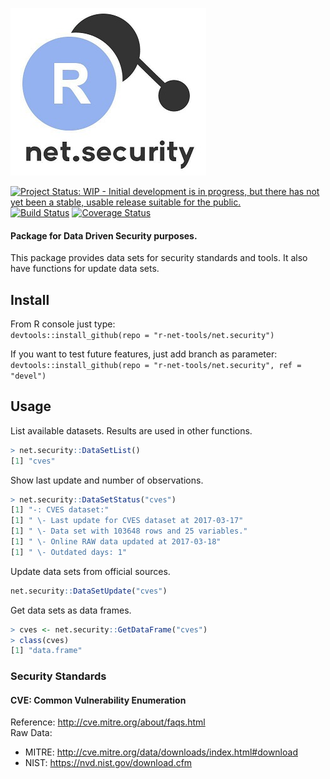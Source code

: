 ![Alt text](inst/img/net.security.tiny.jpg?raw=true "net.security")

[![Project Status: WIP - Initial development is in progress, but there has not yet been a stable, usable release suitable for the public.](http://www.repostatus.org/badges/latest/wip.svg)](http://www.repostatus.org/#wip) 
[![Build Status](https://travis-ci.org/r-net-tools/net.security.svg?branch=devel)](https://travis-ci.org/r-net-tools/net.security) 
[![Coverage Status](https://coveralls.io/repos/github/r-net-tools/net.security/badge.svg?branch=devel)](https://coveralls.io/github/r-net-tools/net.security?branch=devel)


#### Package for Data Driven Security purposes.

This package provides data sets for security standards and tools. It also have functions for update data sets.

## Install

From R console just type:  
`devtools::install_github(repo = "r-net-tools/net.security")`  

If you want to test future features, just add branch as parameter:  
`devtools::install_github(repo = "r-net-tools/net.security", ref = "devel")`  

## Usage

List available datasets. Results are used in other functions.
```r
> net.security::DataSetList()
[1] "cves"
```

Show last update and number of observations.    
```r
> net.security::DataSetStatus("cves")
[1] "-: CVES dataset:"
[1] " \- Last update for CVES dataset at 2017-03-17"
[1] " \- Data set with 103648 rows and 25 variables."
[1] " \- Online RAW data updated at 2017-03-18"
[1] " \- Outdated days: 1"
```

Update data sets from official sources.  
```r
net.security::DataSetUpdate("cves")
```

Get data sets as data frames.  
```r
> cves <- net.security::GetDataFrame("cves")
> class(cves)
[1] "data.frame"

```

### Security Standards
#### CVE: Common Vulnerability Enumeration
Reference: http://cve.mitre.org/about/faqs.html  
Raw Data:
 - MITRE: http://cve.mitre.org/data/downloads/index.html#download
 - NIST: https://nvd.nist.gov/download.cfm  
